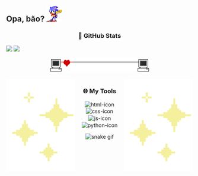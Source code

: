<h2>Opa, bão? <img width="42" height="42" src="sonicspinring.gif"</h2>
  
<h3 align="center">&#x1F9D9; GitHub Stats</h3>
  
<img height="180" src="https://github-readme-stats.vercel.app/api?username=polluxastre&show_icons=true&theme=radical&count_private=true"> <img height="120" src="https://github-readme-stats.vercel.app/api/top-langs/?username=polluxastre&layout=compact&langs_count=16&theme=radical">
  
<div align="center">
<img alt="separador-pic" src="separador-pc.gif">
  </div>
  
<div align="center"> 
  <div style="display: inline_block"><br>
    <img align="left" height="250" alt="coding-time" src="giphy.gif">
    <img align="right" height="250" alt="coding-time" src="giphy.gif">
    <h3 align="center">&#x1F310; My Tools</h3>
    <img align="center" height="30" width="40" alt="html-icon" src="https://cdn.jsdelivr.net/gh/devicons/devicon/icons/html5/html5-plain.svg">
    <img align="center" height="30" width="40" alt="css-icon" src="https://cdn.jsdelivr.net/gh/devicons/devicon/icons/css3/css3-plain.svg">
    <img align="center" height="30" width="40" alt="js-icon"  src="https://cdn.jsdelivr.net/gh/devicons/devicon/icons/javascript/javascript-original.svg">
    <img align= "center" height="30" width="40" alt="python-icon" src="https://cdn.jsdelivr.net/gh/devicons/devicon/icons/python/python-original.svg"/>
      </div>
  
  
    
![snake gif](https://github.com/polluxastre/polluxastre/blob/output/github-contribution-grid-snake.svg)
